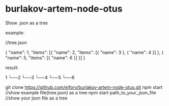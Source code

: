 # burlakov-artem-node-otus

Show .json as a tree

example:

//tree.json

{
  "name": 1,
  "items": [{
    "name": 2,
    "items": [{ "name": 3 }, { "name": 4 }]
    }, {
      "name": 5,
      "items": [{ "name": 6 }]
    }]
}

result: 

1
└──2
   └──3
   └──4
└──5
   └──6

git clone https://github.com/eifory/burlakov-artem-node-otus.git
npm start //show example file(tree.json) as a tree
npm start path_to_your_json_file  //show your json file as a tree
